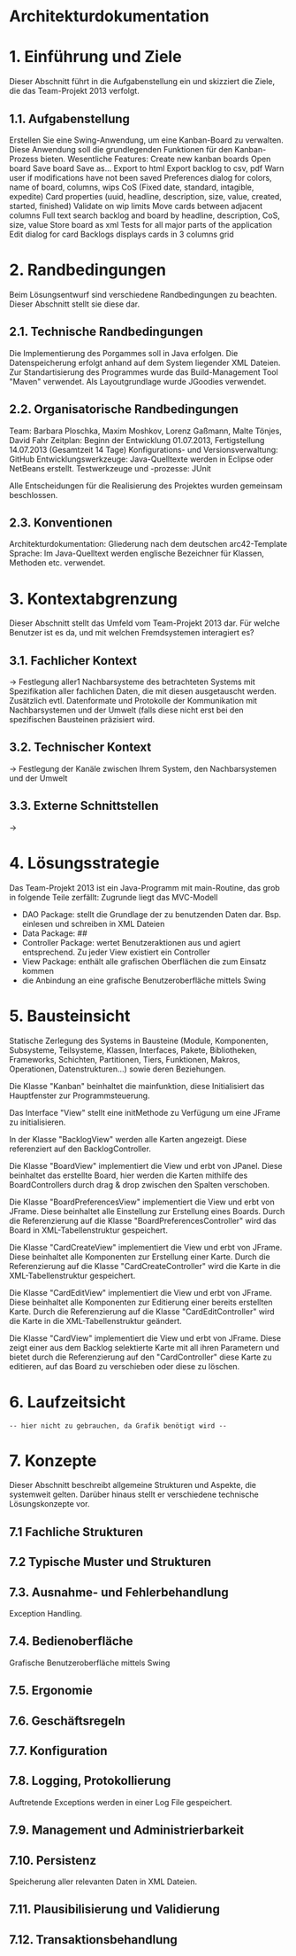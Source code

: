 # Architekturdokumentation

# 1. Einführung und Ziele
Dieser Abschnitt führt in die Aufgabenstellung ein und skizziert die Ziele, die das Team-Projekt 2013 verfolgt.

## 1.1. Aufgabenstellung
Erstellen Sie eine Swing-Anwendung, um eine Kanban-Board zu verwalten. Diese Anwendung soll die grundlegenden Funktionen für den Kanban-Prozess bieten.
Wesentliche Features: 	Create new kanban boards
			Open board
			Save board
			Save as…
			Export to html
			Export backlog to csv, pdf
			Warn user if modifications have not been saved
			Preferences dialog for colors, name of board, columns, wips
			CoS (Fixed date, standard, intagible, expedite)
			Card properties (uuid, headline, description, size, value, created, started, finished)
			Validate on wip limits
			Move cards between adjacent columns
			Full text search backlog and board by headline, description, CoS, size, value
			Store board as xml
			Tests for all major parts of the application
			Edit dialog for card
			Backlogs displays cards in 3 columns grid

# 2. Randbedingungen
Beim Lösungsentwurf sind verschiedene Randbedingungen zu beachten. Dieser Abschnitt stellt sie diese dar.

## 2.1. Technische Randbedingungen
Die Implementierung des Porgammes soll in Java erfolgen.
Die Datenspeicherung erfolgt anhand auf dem System liegender XML Dateien. 
Zur Standartisierung des Programmes wurde das Build-Management Tool "Maven" verwendet. 
Als Layoutgrundlage wurde JGoodies verwendet.


## 2.2. Organisatorische Randbedingungen
Team: Barbara Ploschka, Maxim Moshkov, Lorenz Gaßmann, Malte Tönjes, David Fahr
Zeitplan: Beginn der Entwicklung 01.07.2013, Fertigstellung 14.07.2013 (Gesamtzeit 14 Tage)
Konfigurations- und Versionsverwaltung: GitHub
Entwicklungswerkzeuge: Java-Quelltexte werden in Eclipse oder NetBeans erstellt.
Testwerkzeuge und -prozesse: JUnit

Alle Entscheidungen für die Realisierung des Projektes wurden gemeinsam beschlossen.

## 2.3. Konventionen
Architekturdokumentation: Gliederung nach dem deutschen arc42-Template
Sprache: Im Java-Quelltext werden englische Bezeichner für Klassen, Methoden etc. verwendet.

# 3. Kontextabgrenzung
Dieser Abschnitt stellt das Umfeld vom Team-Projekt 2013 dar. Für welche Benutzer ist es da, und mit welchen Fremdsystemen interagiert es?

## 3.1. Fachlicher Kontext

-> Festlegung aller1 Nachbarsysteme des betrachteten Systems mit Spezifikation aller fachlichen Daten, die mit diesen ausgetauscht werden. Zusätzlich evtl. Datenformate und Protokolle der Kommunikation mit Nachbarsystemen und der Umwelt (falls diese nicht erst bei den spezifischen Bausteinen präzisiert wird.

## 3.2. Technischer Kontext

-> Festlegung der Kanäle zwischen Ihrem System, den Nachbarsystemen und der Umwelt

## 3.3. Externe Schnittstellen

-> 

# 4. Lösungsstrategie

Das Team-Projekt 2013 ist ein Java-Programm mit main-Routine, das grob in folgende Teile zerfällt:
Zugrunde liegt das MVC-Modell

- DAO Package: stellt die Grundlage der zu benutzenden Daten dar. Bsp. einlesen und schreiben in XML Dateien
- Data Package: ##
- Controller Package: wertet Benutzeraktionen aus und agiert entsprechend. Zu jeder View existiert ein Controller
- View Package: enthält alle grafischen Oberflächen die zum Einsatz kommen
- die Anbindung an eine grafische Benutzeroberfläche mittels Swing

# 5. Bausteinsicht
Statische Zerlegung des Systems in Bausteine (Module, Komponenten, Subsysteme, Teilsysteme, Klassen, Interfaces, Pakete, Bibliotheken, Frameworks, Schichten, Partitionen, Tiers, Funktionen, Makros, Operationen, Datenstrukturen...) sowie deren Beziehungen.



Die Klasse "Kanban" beinhaltet die mainfunktion, diese Initialisiert das Hauptfenster zur Programmsteuerung.

Das Interface "View" stellt eine initMethode zu Verfügung um eine JFrame zu initialisieren.

In der Klasse "BacklogView" werden alle Karten angezeigt. Diese referenziert auf den BacklogController.

Die Klasse "BoardView" implementiert die View und erbt von JPanel. Diese beinhaltet das erstellte Board, hier werden die Karten mithilfe des BoardControllers durch drag & drop zwischen den Spalten verschoben.

Die Klasse "BoardPreferencesView" implementiert die View und erbt von JFrame. Diese beinhaltet alle Einstellung zur Erstellung eines Boards. Durch die Referenzierung auf die Klasse "BoardPreferencesController" wird das Board in XML-Tabellenstruktur gespeichert.

Die Klasse "CardCreateView" implementiert die View und erbt von JFrame. Diese beinhaltet alle Komponenten zur Erstellung einer Karte. Durch die Referenzierung auf die Klasse "CardCreateController" wird die Karte in die XML-Tabellenstruktur gespeichert.

Die Klasse "CardEditView" implementiert die View und erbt von JFrame. Diese beinhaltet alle Komponenten zur Editierung einer bereits erstellten Karte. Durch die Referenzierung auf die Klasse "CardEditController" wird die Karte in die XML-Tabellenstruktur geändert.

Die Klasse "CardView" implementiert die View und erbt von JFrame. Diese zeigt einer aus dem Backlog selektierte Karte mit all ihren Parametern und bietet durch die Referenzierung auf den "CardController" diese Karte zu editieren, auf das Board zu verschieben oder diese zu löschen.


# 6. Laufzeitsicht

	-- hier nicht zu gebrauchen, da Grafik benötigt wird --

# 7. Konzepte
Dieser Abschnitt beschreibt allgemeine Strukturen und Aspekte, die systemweit gelten. Darüber hinaus stellt er verschiedene technische Lösungskonzepte vor.

## 7.1 Fachliche Strukturen

## 7.2 Typische Muster und Strukturen

## 7.3. Ausnahme- und Fehlerbehandlung
Exception Handling.

## 7.4. Bedienoberfläche
Grafische Benutzeroberfläche mittels Swing

## 7.5. Ergonomie

## 7.6. Geschäftsregeln

## 7.7. Konfiguration

## 7.8. Logging, Protokollierung
Auftretende Exceptions werden in einer Log File gespeichert.

## 7.9. Management und Administrierbarkeit

## 7.10. Persistenz
Speicherung aller relevanten Daten in XML Dateien.

## 7.11. Plausibilisierung und Validierung

## 7.12. Transaktionsbehandlung